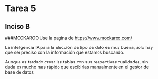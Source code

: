 # Tarea 5
## Inciso B

###MOCKAROO
Use la pagina de https://www.mockaroo.com/

La inteligencia IA para la elección de tipo de dato es muy buena, solo hay que ser preciso con la información que estamos buscando. 

Aunque es tardado crear las tablas con sus respectivas cualidades, sin duda es mucho mas rápido que escibirlas manualmente en el gestor de base de datos